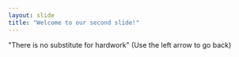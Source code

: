 ```yaml
---
layout: slide
title: "Welcome to our second slide!"
---
```

"There is no substitute for hardwork"
(Use the left arrow to go back)
